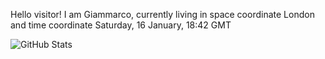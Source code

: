 Hello visitor! I am Giammarco, currently living in space coordinate London and time coordinate Saturday, 16 January, 18:42 GMT

![GitHub Stats](https://github-readme-stats.vercel.app/api?username=grcasanova)
